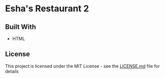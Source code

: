 # Esha's Restaurant 2


## Built With

* HTML



## License

This project is licensed under the MIT License - see the [LICENSE.md](LICENSE.md) file for details


<!-- ![Alt text](readme-screenshots.jpg?raw=true "Pixel Art Maker") -->
